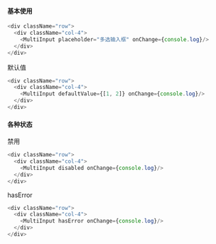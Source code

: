 #### 基本使用

``` js
<div className="row">
  <div className="col-4">
    <MultiInput placeholder="多选输入框" onChange={console.log}/>
  </div>
</div>
```

默认值
``` js
<div className="row">
  <div className="col-4">
    <MultiInput defaultValue={[1, 2]} onChange={console.log}/>
  </div>
</div>
```

#### 各种状态

禁用

``` js
<div className="row">
  <div className="col-4">
    <MultiInput disabled onChange={console.log}/>
  </div>
</div>
```

hasError

``` js
<div className="row">
  <div className="col-4">
    <MultiInput hasError onChange={console.log}/>
  </div>
</div>
```